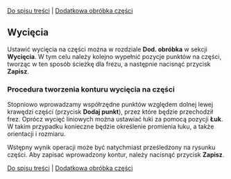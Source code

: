[Do spisu treści](/service/doc/?cid=dsp) | [Dodatkowa obróbka części](/service/doc/?cid=dsp&s=detail-additives)
## Wycięcia

Ustawić wycięcia na części można w rozdziale **Dod. obróbka** w sekcji **Wycięcia**.
W tym celu należy kolejno wypełnić pozycje punktów na części, tworząc w ten sposób ścieżkę dla frezu, a następnie nacisnąć przycisk **Zapisz**.

### Procedura tworzenia konturu wycięcia na części

Stopniowo wprowadzamy współrzędne punktów względem dolnej lewej krawędzi części (przycisk **Dodaj punkt**), przez które będzie przechodził frez.
Oprócz wycięć liniowych można ustawiać łuki za pomocą pozycji **Łuk**.  W takim przypadku konieczne będzie określenie promienia łuku, a także orientacji i rozmiaru.

Wstępny wynik operacji może być natychmiast prześledzony na rysunku części. Aby zapisać wprowadzony kontur, należy nacisnąć przycisk **Zapisz**.


[Do spisu treści](/service/doc/?cid=dsp) | [Dodatkowa obróbka części](/service/doc/?cid=dsp&s=detail-additives)
